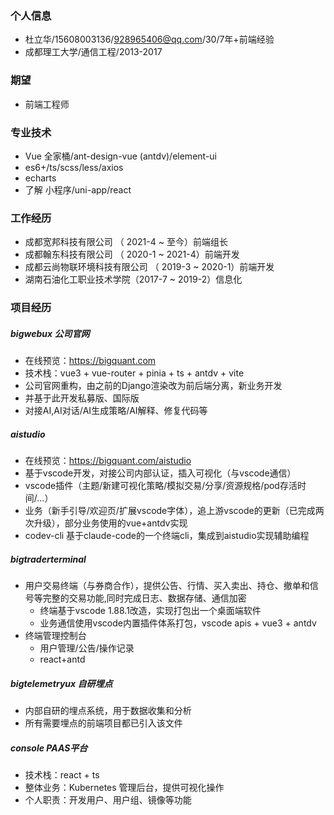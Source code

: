 ### 个人信息
- 杜立华/15608003136/928965406@qq.com/30/7年+前端经验
- 成都理工大学/通信工程/2013-2017
### 期望
- 前端工程师
### 专业技术
- Vue 全家桶/ant-design-vue (antdv)/element-ui
- es6+/ts/scss/less/axios
- echarts
- 了解 小程序/uni-app/react
### 工作经历
- 成都宽邦科技有限公司 （ 2021-4 ~ 至今）前端组长
- 成都翰东科技有限公司 （ 2020-1 ~ 2021-4）前端开发
- 成都云尚物联环境科技有限公司 （ 2019-3 ~ 2020-1）前端开发
- 湖南石油化工职业技术学院（2017-7 ~ 2019-2）信息化
### 项目经历
##### bigwebux 公司官网
- 在线预览：https://bigquant.com
- 技术栈：vue3 + vue-router + pinia + ts + antdv + vite
- 公司官网重构，由之前的Django渲染改为前后端分离，新业务开发
- 并基于此开发私募版、国际版
- 对接AI,AI对话/AI生成策略/AI解释、修复代码等
##### aistudio 
- 在线预览：https://bigquant.com/aistudio
- 基于vscode开发，对接公司内部认证，插入可视化（与vscode通信）
- vscode插件（主题/新建可视化策略/模拟交易/分享/资源规格/pod存活时间/...）
- 业务（新手引导/欢迎页/扩展vscode字体），追上游vscode的更新（已完成两次升级），部分业务使用的vue+antdv实现
- codev-cli 基于claude-code的一个终端cli，集成到aistudio实现辅助编程
##### bigtraderterminal
- 用户交易终端（与券商合作），提供公告、行情、买入卖出、持仓、撤单和信号等完整的交易功能,同时完成日志、数据存储、通信加密
  - 终端基于vscode 1.88.1改造，实现打包出一个桌面端软件
  - 业务通信使用vscode内置插件体系打包，vscode apis + vue3 + antdv
- 终端管理控制台
  - 用户管理/公告/操作记录
  - react+antd
##### bigtelemetryux 自研埋点
- 内部自研的埋点系统，用于数据收集和分析
- 所有需要埋点的前端项目都已引入该文件

##### console PAAS平台
- 技术栈：react + ts
- 整体业务：Kubernetes 管理后台，提供可视化操作
- 个人职责：开发用户、用户组、镜像等功能

